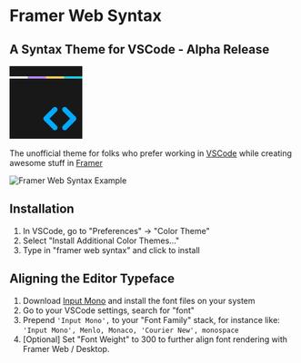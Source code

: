 # Framer Web Syntax

## A Syntax Theme for VSCode - Alpha Release

![Framer Web Syntax Icon](https://github.com/saschamt/framer-syntax/blob/master/icon.png?raw=true)

The unofficial theme for folks who prefer working in [VSCode](https://code.visualstudio.com) while creating awesome stuff in [Framer](https://framer.com)

![Framer Web Syntax Example](https://cdn-std.droplr.net/files/acc_880636/Pub2S7)

## Installation

1. In VSCode, go to "Preferences" -> "Color Theme"
2. Select "Install Additional Color Themes…"
3. Type in "framer web syntax" and click to install

## Aligning the Editor Typeface

1. Download [Input Mono](https://input.fontbureau.com/download/) and install the font files on your system
2. Go to your VSCode settings, search for "font"
3. Prepend `'Input Mono',` to your "Font Family" stack, for instance like: `'Input Mono', Menlo, Monaco, 'Courier New', monospace`
4. [Optional] Set "Font Weight" to 300 to further align font rendering with Framer Web / Desktop.
